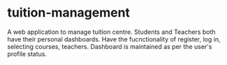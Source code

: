 # tuition-management
A web application to manage tuition centre. Students and Teachers both have their personal dashboards. Have the fucnctionality of register, log in, selecting courses, teachers. Dashboard is maintained as per the user's profile status. 
